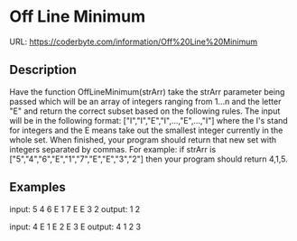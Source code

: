 # Off Line Minimum

URL: https://coderbyte.com/information/Off%20Line%20Minimum

## Description

Have the function OffLineMinimum(strArr) take the strArr parameter being passed which will be an array of integers ranging from 1...n and the letter "E" and return the correct subset based on the following rules. The input will be in the following format: ["I","I","E","I",...,"E",...,"I"] where the I's stand for integers and the E means take out the smallest integer currently in the whole set. When finished, your program should return that new set with integers separated by commas. For example: if strArr is ["5","4","6","E","1","7","E","E","3","2"] then your program should return 4,1,5.

## Examples

input: 5 4 6 E 1 7 E E 3 2
output: 1 2

input: 4 E 1 E 2 E 3 E
output: 4 1 2 3

